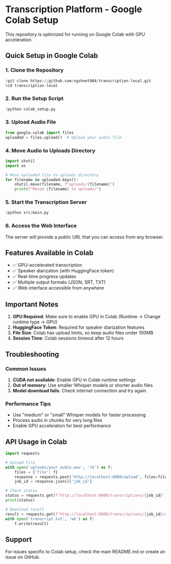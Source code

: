# Transcription Platform - Google Colab Setup

This repository is optimized for running on Google Colab with GPU acceleration.

## Quick Setup in Google Colab

### 1. Clone the Repository
```python
!git clone https://github.com/vgshnet984/transcription-local.git
%cd transcription-local
```

### 2. Run the Setup Script
```python
!python colab_setup.py
```

### 3. Upload Audio File
```python
from google.colab import files
uploaded = files.upload()  # Upload your audio file
```

### 4. Move Audio to Uploads Directory
```python
import shutil
import os

# Move uploaded file to uploads directory
for filename in uploaded.keys():
    shutil.move(filename, f"uploads/{filename}")
    print(f"Moved {filename} to uploads/")
```

### 5. Start the Transcription Server
```python
!python src/main.py
```

### 6. Access the Web Interface
The server will provide a public URL that you can access from any browser.

## Features Available in Colab

- ✅ GPU-accelerated transcription
- ✅ Speaker diarization (with HuggingFace token)
- ✅ Real-time progress updates
- ✅ Multiple output formats (JSON, SRT, TXT)
- ✅ Web interface accessible from anywhere

## Important Notes

1. **GPU Required**: Make sure to enable GPU in Colab (Runtime → Change runtime type → GPU)
2. **HuggingFace Token**: Required for speaker diarization features
3. **File Size**: Colab has upload limits, so keep audio files under 100MB
4. **Session Time**: Colab sessions timeout after 12 hours

## Troubleshooting

### Common Issues

1. **CUDA not available**: Enable GPU in Colab runtime settings
2. **Out of memory**: Use smaller Whisper models or shorter audio files
3. **Model download fails**: Check internet connection and try again

### Performance Tips

- Use "medium" or "small" Whisper models for faster processing
- Process audio in chunks for very long files
- Enable GPU acceleration for best performance

## API Usage in Colab

```python
import requests

# Upload file
with open('uploads/your_audio.wav', 'rb') as f:
    files = {'file': f}
    response = requests.post('http://localhost:8000/upload', files=files)
    job_id = response.json()['job_id']

# Check status
status = requests.get(f'http://localhost:8000/transcriptions/{job_id}').json()
print(status)

# Download result
result = requests.get(f'http://localhost:8000/transcriptions/{job_id}/download').content
with open('transcript.txt', 'wb') as f:
    f.write(result)
```

## Support

For issues specific to Colab setup, check the main README.md or create an issue on GitHub. 